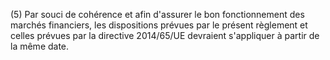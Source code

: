(5) Par souci de cohérence et afin d'assurer le bon fonctionnement des marchés financiers, les dispositions prévues par le présent règlement et celles prévues par la directive 2014/65/UE devraient s'appliquer à partir de la même date.